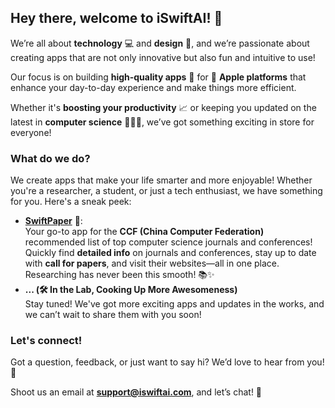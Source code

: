 ## Hey there, welcome to iSwiftAI! 👋  
We’re all about **technology** 💻 and **design** 🎨, and we’re passionate about creating apps that are not only innovative but also fun and intuitive to use!

Our focus is on building **high-quality apps** 🚀 for  **Apple platforms** that enhance your day-to-day experience and make things more efficient.

Whether it's **boosting your productivity** 📈 or keeping you updated on the latest in **computer science** 🧑🏻‍💻, we’ve got something exciting in store for everyone!

### What do we do?  
We create apps that make your life smarter and more enjoyable! Whether you're a researcher, a student, or just a tech enthusiast, we have something for you. Here's a sneak peek:

- **[SwiftPaper](https://app.iswiftai.com)** 🚀:  
  Your go-to app for the **CCF (China Computer Federation)** recommended list of top computer science journals and conferences! Quickly find **detailed info** on journals and conferences, stay up to date with **call for papers**, and visit their websites—all in one place. Researching has never been this smooth! 📚✨  
- **... (🛠️ In the Lab, Cooking Up More Awesomeness)**  
  Stay tuned! We've got more exciting apps and updates in the works, and we can’t wait to share them with you soon!

### Let's connect!  
Got a question, feedback, or just want to say hi? We’d love to hear from you! 🎉  

Shoot us an email at **support@iswiftai.com**, and let’s chat! 💌  
